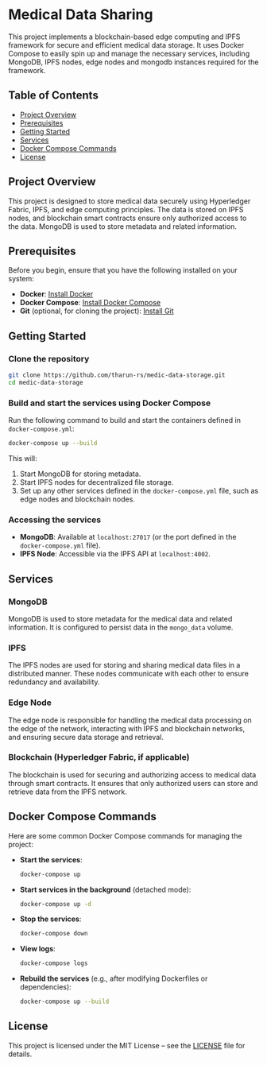 # Medical Data Sharing

This project implements a blockchain-based edge computing and IPFS framework for secure and efficient medical data storage. It uses Docker Compose to easily spin up and manage the necessary services, including MongoDB, IPFS nodes, edge nodes and mongodb instances required for the framework.

## Table of Contents

- [Project Overview](#project-overview)
- [Prerequisites](#prerequisites)
- [Getting Started](#getting-started)
- [Services](#services)
- [Docker Compose Commands](#docker-compose-commands)
- [License](#license)

## Project Overview

This project is designed to store medical data securely using Hyperledger Fabric, IPFS, and edge computing principles. The data is stored on IPFS nodes, and blockchain smart contracts ensure only authorized access to the data. MongoDB is used to store metadata and related information.

## Prerequisites

Before you begin, ensure that you have the following installed on your system:

- **Docker**: [Install Docker](https://docs.docker.com/get-docker/)
- **Docker Compose**: [Install Docker Compose](https://docs.docker.com/compose/install/)
- **Git** (optional, for cloning the project): [Install Git](https://git-scm.com/book/en/v2/Getting-Started-Installing-Git)

## Getting Started

### Clone the repository

```bash
git clone https://github.com/tharun-rs/medic-data-storage.git
cd medic-data-storage
```

### Build and start the services using Docker Compose

Run the following command to build and start the containers defined in `docker-compose.yml`:

```bash
docker-compose up --build
```

This will:

1. Start MongoDB for storing metadata.
2. Start IPFS nodes for decentralized file storage.
3. Set up any other services defined in the `docker-compose.yml` file, such as edge nodes and blockchain nodes.

### Accessing the services

- **MongoDB**: Available at `localhost:27017` (or the port defined in the `docker-compose.yml` file).
- **IPFS Node**: Accessible via the IPFS API at `localhost:4002`.

## Services

### MongoDB

MongoDB is used to store metadata for the medical data and related information. It is configured to persist data in the `mongo_data` volume.

### IPFS

The IPFS nodes are used for storing and sharing medical data files in a distributed manner. These nodes communicate with each other to ensure redundancy and availability.

### Edge Node

The edge node is responsible for handling the medical data processing on the edge of the network, interacting with IPFS and blockchain networks, and ensuring secure data storage and retrieval.

### Blockchain (Hyperledger Fabric, if applicable)

The blockchain is used for securing and authorizing access to medical data through smart contracts. It ensures that only authorized users can store and retrieve data from the IPFS network.

## Docker Compose Commands

Here are some common Docker Compose commands for managing the project:

- **Start the services**: 
  ```bash
  docker-compose up
  ```

- **Start services in the background** (detached mode):
  ```bash
  docker-compose up -d
  ```

- **Stop the services**:
  ```bash
  docker-compose down
  ```

- **View logs**:
  ```bash
  docker-compose logs
  ```

- **Rebuild the services** (e.g., after modifying Dockerfiles or dependencies):
  ```bash
  docker-compose up --build
  ```

## License

This project is licensed under the MIT License – see the [LICENSE](LICENSE) file for details.
